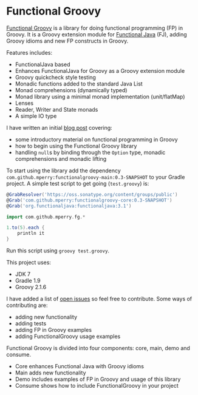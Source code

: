 Functional Groovy
=================

[Functional Groovy](https://github.com/mperry/functionalgroovy) is a library for doing functional programming
(FP) in Groovy.  It is a Groovy extension module for [Functional Java](http://functionaljava.org/) (FJ), adding Groovy idioms and new FP constructs in Groovy.

Features includes:
* FunctionalJava based
* Enhances FunctionalJava for Groovy as a Groovy extension module
* Groovy quickcheck style testing
* Monadic functions added to the standard Java List
* Monad comprehensions (dynamically typed)
* Monad library using a minimal monad implementation (unit/flatMap)
* Lenses
* Reader, Writer and State monads
* A simple IO type

I have written an initial [blog post](http://mperry.github.io/2013/07/28/groovy-null-handling.html) covering:
* some introductory material on functional programming in Groovy
* how to begin using the Functional Groovy library
* handling `null`s by binding through the `Option` type, monadic comprehensions and monadic lifting

To start using the library add the dependency `com.github.mperry:functionalgroovy-main:0.3-SNAPSHOT` to your Gradle
project. A simple test script to get going (`test.groovy`) is:

```groovy
@GrabResolver('https://oss.sonatype.org/content/groups/public')
@Grab('com.github.mperry:functionalgroovy-core:0.3-SNAPSHOT')
@Grab('org.functionaljava:functionaljava:3.1')

import com.github.mperry.fg.*

1.to(5).each {
    println it
}
```

Run this script using `groovy test.groovy`.

This project uses:
* JDK 7
* Gradle 1.9
* Groovy 2.1.6

I have added a list of [open issues](https://github.com/mperry/functionalgroovy/issues?state=open) so feel free to
contribute.  Some ways of contributing are:
* adding new functionality
* adding tests
* adding FP in Groovy examples
* adding FunctionalGroovy usage examples

Functional Groovy is divided into four components: core, main, demo and consume.
* Core enhances Functional Java with Groovy idioms
* Main adds new functionality
* Demo includes examples of FP in Groovy and usage of this library
* Consume shows how to include FunctionalGroovy in your project
